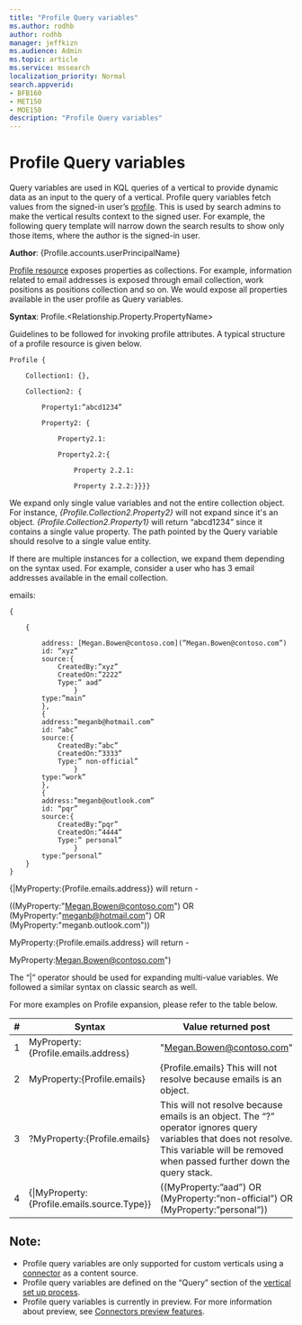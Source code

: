 ```yaml
---
title: "Profile Query variables"
ms.author: rodhb
author: rodhb
manager: jeffkizn
ms.audience: Admin
ms.topic: article
ms.service: mssearch
localization_priority: Normal
search.appverid:
- BFB160
- MET150
- MOE150
description: "Profile Query variables"
---
```


# Profile Query variables

Query variables are used in KQL queries of a vertical to provide dynamic data as an input to the query of a vertical. Profile query variables fetch values from the signed-in user’s [profile](https://docs.microsoft.com/en-us/graph/api/resources/profile?view=graph-rest-beta). This is used by search admins to make the vertical results context to the signed user.  For example, the following query template will narrow down the search results to show only those items, where the author is the signed-in user.

**Author**: {Profile.accounts.userPrincipalName}

[Profile resource](https://docs.microsoft.com/en-us/graph/api/resources/profile?view=graph-rest-beta) exposes properties as collections. For example, information related to email addresses is exposed through email collection, work positions as positions collection and so on. We would expose all properties available in the user profile as Query variables.

**Syntax**: Profile.<Relationship.Property.PropertyName>

Guidelines to be followed for invoking profile attributes. A typical structure of a profile resource is given below.

    Profile {

        Collection1: {},

        Collection2: {

            Property1:”abcd1234”

            Property2: {

                Property2.1:

                Property2.2:{

                    Property 2.2.1:

                    Property 2.2.2:}}}}


We expand only single value variables and not the entire collection object. For instance, _{Profile.Collection2.Property2}_ will not expand since it's an object. _{Profile.Collection2.Property1}_ will return “abcd1234” since it contains a single value property. The path pointed by the Query variable should resolve to a single value entity.

If there are multiple instances for a collection, we expand them depending on the syntax used. For example, consider a user who has 3 email addresses available in the email collection.

emails:

    {

        {

            address: [Megan.Bowen@contoso.com](”Megan.Bowen@contoso.com”)
            id: “xyz”
            source:{ 
                CreatedBy:”xyz” 
                CreatedOn:”2222” 
                Type:” aad” 
                    } 
            type:”main” 
            }, 
            { 
            address:”meganb@hotmail.com” 
            id: “abc” 
            source:{ 
                CreatedBy:”abc” 
                CreatedOn:”3333” 
                Type:” non-official” 
                    } 
            type:”work” 
            }, 
            { 
            address:”meganb@outlook.com” 
            id: “pqr” 
            source:{ 
                CreatedBy:”pqr” 
                CreatedOn:”4444” 
                Type:” personal”  
                    } 
            type:”personal” 
        } 
    }

{&#124;MyProperty:{Profile.emails.address}} will return -

((MyProperty:"Megan.Bowen@contoso.com") OR (MyProperty:"meganb@hotmail.com") OR (MyProperty:"meganb.outlook.com"))

MyProperty:{Profile.emails.address} will return -

MyProperty:Megan.Bowen@contoso.com")

The “&#124;” operator should be used for expanding multi-value variables. We followed a similar syntax on classic search as well.

For more examples on Profile expansion, please refer to the table below.

| #         | Syntax |  Value returned post   |
| --------- | ------ | --- |
| 1    | MyProperty: {Profile.emails.address}  |   "Megan.Bowen@contoso.com"  |
| 2 | MyProperty:{Profile.emails}   |    {Profile.emails} This will not resolve because emails is an object.|
| 3    | ?MyProperty:{Profile.emails}  |  This will not resolve because emails is an object. The “?” operator ignores query variables that does not resolve. This variable will be removed when passed further down the query stack.   |
| 4 | {&#124;MyProperty: {Profile.emails.source.Type}}    |  ((MyProperty:”aad”) OR (MyProperty:”non-official”) OR (MyProperty:”personal”))    |


## **Note**:
- Profile query variables are only supported for custom verticals using a [connector](https://docs.microsoft.com/en-us/microsoftsearch/connectors-overview) as a content source.
- Profile query variables are defined on the “Query” section of the [vertical set up process](https://docs.microsoft.com/en-us/microsoftsearch/customize-search-page#step-1-create-the-search-vertical).
- Profile query variables is currently in preview. For more information about preview, see [Connectors preview features](https://docs.microsoft.com/en-us/microsoftsearch/connectors-overview#what-are-the-preview-features).
